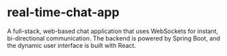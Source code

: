 # real-time-chat-app
A full-stack, web-based chat application that uses WebSockets for instant, bi-directional communication. The backend is powered by Spring Boot, and the dynamic user interface is built with React.
